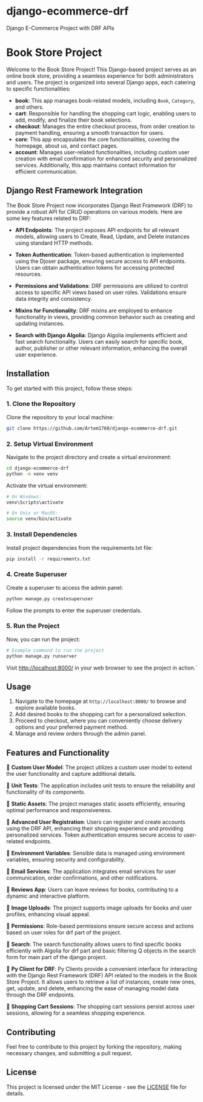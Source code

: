# django-ecommerce-drf
Django E-Commerce Project with DRF APIs

# Book Store Project

Welcome to the Book Store Project! This Django-based project serves as an online book store, providing a seamless experience for both administrators and users. The project is organized into several Django apps, each catering to specific functionalities:

- **book**: This app manages book-related models, including `Book`, `Category`, and others.
- **cart**: Responsible for handling the shopping cart logic, enabling users to add, modify, and finalize their book selections.
- **checkout**: Manages the entire checkout process, from order creation to payment handling, ensuring a smooth transaction for users.
- **core**: This app encapsulates the core functionalities, covering the homepage, about us, and contact pages.
- **account**: Manages user-related functionalities, including custom user creation with email confirmation for enhanced security and personalized services. Additionally, this app maintains contact information for efficient communication.

## Django Rest Framework Integration

The Book Store Project now incorporates Django Rest Framework (DRF) to provide a robust API for CRUD operations on various models. Here are some key features related to DRF:

- **API Endpoints**: The project exposes API endpoints for all relevant models, allowing users to Create, Read, Update, and Delete instances using standard HTTP methods.

- **Token Authentication**: Token-based authentication is implemented using the Djoser package, ensuring secure access to API endpoints. Users can obtain authentication tokens for accessing protected resources.

- **Permissions and Validations**: DRF permissions are utilized to control access to specific API views based on user roles. Validations ensure data integrity and consistency.

- **Mixins for Functionality**: DRF mixins are employed to enhance functionality in views, providing common behavior such as creating and updating instances.

- **Search with Django Algolia**: Django Algolia implements efficient and fast search functionality. Users can easily search for specific book, author, publisher or other relevant information, enhancing the overall user experience.

## Installation

To get started with this project, follow these steps:

### 1. Clone the Repository

Clone the repository to your local machine:

```bash
git clone https://github.com/Artem1760/django-ecommerce-drf.git
```

### 2. Setup Virtual Environment

Navigate to the project directory and create a virtual environment:

```bash
cd django-ecommerce-drf
python -m venv venv
```

Activate the virtual environment:

```bash
# On Windows:
venv\Scripts\activate

# On Unix or MacOS:
source venv/bin/activate
```

### 3. Install Dependencies

Install project dependencies from the requirements.txt file:

```bash
pip install -r requirements.txt
```

### 4. Create Superuser

Create a superuser to access the admin panel:

```bash
python manage.py createsuperuser
```

Follow the prompts to enter the superuser credentials.

### 5. Run the Project

Now, you can run the project:

```bash
# Example command to run the project
python manage.py runserver
```

Visit [http://localhost:8000/](http://localhost:8000/) in your web browser to see the project in action.`


## Usage

1. Navigate to the homepage at `http://localhost:8000/` to browse and explore available books.
2. Add desired books to the shopping cart for a personalized selection.
3. Proceed to checkout, where you can conveniently choose delivery options and your preferred payment method.
4. Manage and review orders through the admin panel.

## Features and Functionality

📌 **Custom User Model**: The project utilizes a custom user model to extend the user functionality and capture additional details.

📌 **Unit Tests**: The application includes unit tests to ensure the reliability and functionality of its components.

📌 **Static Assets**: The project manages static assets efficiently, ensuring optimal performance and responsiveness.

📌 **Advanced User Registration**: Users can register and create accounts using the DRF API, enhancing their shopping experience and providing personalized services. Token authentication ensures secure access to user-related endpoints.

📌 **Environment Variables**: Sensible data is managed using environment variables, ensuring security and configurability.

📌 **Email Services**: The application integrates email services for user communication, order confirmations, and other notifications.

📌 **Reviews App**: Users can leave reviews for books, contributing to a dynamic and interactive platform.

📌 **Image Uploads**: The project supports image uploads for books and user profiles, enhancing visual appeal.

📌 **Permissions**: Role-based permissions ensure secure access and actions based on user roles for drf part of the project.

📌 **Search**: The search functionality allows users to find specific books efficiently with Algolia for drf part and basic filtering Q objects in the search form for main part of the django project.

📌 **Py Client for DRF**: Py Clients provide a convenient interface for interacting with the Django Rest Framework (DRF) API related to the models in the Book Store Project. It allows users to retrieve a list of instances, create new ones, get, update, and delete, enhancing the ease of managing model data through the DRF endpoints.

📌 **Shopping Cart Sessions**: The shopping cart sessions persist across user sessions, allowing for a seamless shopping experience.

## Contributing

Feel free to contribute to this project by forking the repository, making necessary changes, and submitting a pull request.

## License

This project is licensed under the MIT License - see the [LICENSE](LICENSE) file for details.







